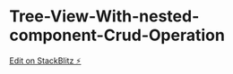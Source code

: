 # Tree-View-With-nested-component-Crud-Operation

[Edit on StackBlitz ⚡️](https://stackblitz.com/edit/mat-tree-crud-node-example-vrqjaj)